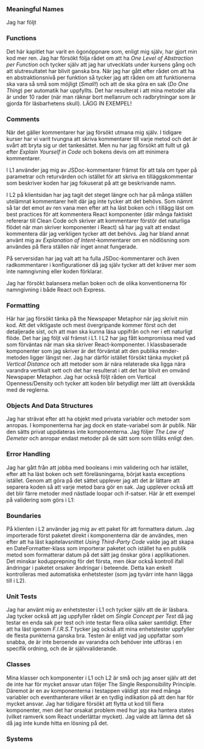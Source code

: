 ### Meaningful Names
Jag har följt 

### Functions
Det här kapitlet har varit en ögonöppnare som, enligt mig själv, har gjort min kod mer ren. Jag har försökt följa rådet om att ha *One Level of Abstraction per Function* och tycker själv att jag har utvecklats under kursens gång och att slutresultatet har blivit ganska bra. När jag har gått efter rådet om att ha en abstraktionsnivå per funktion så tycker jag att råden om att funktionerna ska vara så små som möjligt (*Small!*) och att de ska göra en sak (*Do One Thing*) per automatik har uppfyllts. Det har resulterat i att mina metoder alla är under 10 rader (när man räknar bort mellanrum och radbrytningar som är gjorda för läsbarhetens skull). LÄGG IN EXEMPEL!

### Comments
När det gäller kommentarer har jag försökt utmana mig själv. I tidigare kurser har vi varit tvungna att skriva kommentarer till varje metod och det är svårt att bryta sig ur det tankesättet. Men nu har jag försökt att fullt ut gå efter *Explain Yourself in Code* och bokens devis om att minimera kommentarer.

I L1 använder jag mig av JSDoc-kommentarer främst för att tala om typer på parametrar och returvärden och istället för att skriva en tilläggskommentar som beskriver koden har jag fokuserat på att ge beskrivande namn. 

I L2 på klientsidan har jag tagit det steget längre och har på många ställen utelämnat kommentarer helt där jag inte tycker att det behövs. Som nämnt så tar det emot av ren vana men efter att ha läst boken och i tillägg läst om best practices för att kommentera React komponenter (där många faktiskt refererar till Clean Code och skriver att kommentarer förstör det naturliga flödet när man skriver komponenter i React) så har jag valt att endast kommentera där jag verkligen tycker att det behövs. Jag har bland annat använt mig av *Explanation of Intent*-kommentarer om en nödlösning som användes på flera ställen när inget annat fungerade.

På serversidan har jag valt att ha fulla JSDoc-kommentarer och även radkommentarer i konfigurationer då jag själv tycker att det kräver mer som inte namngivning eller koden förklarar.

Jag har försökt balansera mellan boken och de olika konventionerna för namngivning i både React och Express.

### Formatting
Här har jag försökt tänka på the Newspaper Metaphor när jag skrivit min kod. Att det viktigaste och mest övergripande kommer först och det detaljerade sist, och att man ska kunna läsa uppifrån och ner i ett naturligt flöde. Det har jag följt väl främst i L1. I L2 har jag fått kompromissa med vad som förväntas när man ska skriver React-komponenter. I klassbaserade komponenter som jag skriver är det förväntat att den publika render-metoden ligger längst ner. Jag har därför istället försökt tänka mycket på *Vertical Distance* och att metoder som är nära relaterade ska ligga nära varandra vertikalt sett och det har resulterat i att det har blivit en omvänd Newspaper Metaphor. Jag har också följt råden om Vertical Openness/Density och tycker att koden blir betydligt mer lätt att överskåda med de reglerna.

### Objects And Data Structures
Jag har strävat efter att ha objekt med privata variabler och metoder som anropas. I komponenterna har jag dock en state-variabel som är publik. När den sätts privat uppdateras inte komponenterna. Jag följer *The Law of Demeter* och anropar endast metoder på de sätt som som tillåts enligt den.  

### Error Handling
Jag har gått från att jobba med booleans i min validering och har istället, efter att ha läst boken och sett föreläsningarna, börjat kasta exceptions istället. Genom att göra på det sättet upplever jag att det är lättare att separera koden så att varje metod bara gör en sak. Jag upplever också att det blir färre metoder med nästlade loopar och if-satser. Här är ett exempel på validering som görs i L1:

### Boundaries
På klienten i L2 använder jag mig av ett paket för att formattera datum. Jag importerade först paketet direkt i komponenterna där de användes, men efter att ha läst kapitelavsnittet *Using Third-Party Code* valde jag att skapa en DateFormatter-klass som importerar paketet och istället ha en publik metod som formatterar datum på det sätt jag önskar göra i applikationen. Det minskar kodupprepning för det första, men ökar också kontroll ifall ändringar i paketet orsaker ändringar i beteende. Detta kan enkelt kontrolleras med automatiska enhetstester (som jag tyvärr inte hann lägga till i L2).

### Unit Tests
Jag har använt mig av enhetstester i L1 och tycker själv att de är läsbara. Jag tycker också att jag uppfyller rådet om *Single Concept per Test* då jag testar en enda sak per test och inte testar flera olika saker samtidigt. Efter att ha läst igenom *F.I.R.S.T* tycker jag också att mina enhetstester uppfyller de flesta punkterna ganska bra. Testen är enligt vad jag uppfattar som snabba, de är inte beroende av varandra och behöver inte utföras i en specifik ordning, och de är självvaliderande. 

### Classes
Mina klasser och komponenter i L1 och L2 är små och jag anser själv att det de inte har för mycket ansvar utan följer The Single Responsibility Principle. Däremot är en av komponenterna i testappen väldigt stor med många variabler och eventhanterare vilket är en tydlig indikation på att den har för mycket ansvar. Jag har tidigare försökt att flytta ut kod till flera komponenter, men det har orsakat problem med hur jag ska hantera states (vilket ramverk som React underlättar mycket). Jag valde att lämna det så då jag inte kunde hitta en lösning på det.

### Systems

